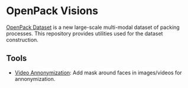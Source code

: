 # OpenPack Visions

[OpenPack Dataset](https://open-pack.github.io/) is a new large-scale multi-modal dataset of packing processes.
This repository provides utilities used for the dataset construction.

## Tools

- [Video Annonymization](./video_annonymization/): Add mask around faces in images/videos for annonymization.
